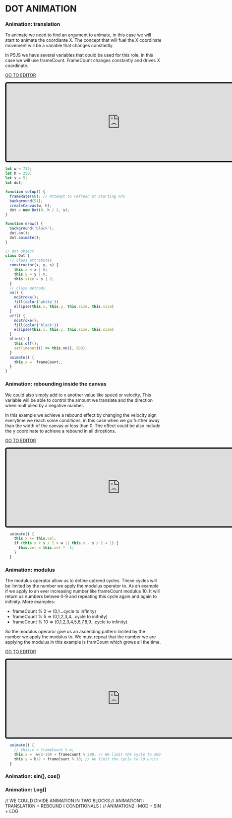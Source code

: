 # DOT ANIMATION

### Animation: translation

To animate we need to find an argument to animate, in this case we will start to animate the coordiante X. The concept that will fuel the X coordinate movement will be a variable that changes constantly. 

In P5JS we have several variables that could be used for this role, in this case we will use frameCount. FrameCount changes constantly and drives X coordinate.

[GO TO EDITOR](https://editor.p5js.org/bernatferragut/sketches/BkqUfLnum)

<iframe 
frameborder="0" 
border="0" 
cellspacing="0"
style="
width: 732px; 
height: 250px; 
border: 4px solid #000000;
border-radius: 6px;
overflow: hidden;
position: relative;"
src="https://editor.p5js.org/embed/BkqUfLnum"></iframe>

```javascript
let w = 732;
let h = 250;
let s = 5;
let dot;

function setup() {
  frameRate(60); // Attempt to refresh at starting FPS
  background(51);
  createCanvas(w, h);
  dot = new Dot(0, h / 2, s);
}

function draw() {
  background('black');
  dot.on();
  dot.animate();
}

// Dot object
class Dot {
  // class attributes
  constructor(x, y, s) {
    this.x = x | 0;
    this.y = y | 0;
    this.size = s | 2;
  }
  // class methods
  on() {
    noStroke();
    fill(color('white'))
    ellipse(this.x, this.y, this.size, this.size)
  }
  off() {
    noStroke();
    fill(color('black'))
    ellipse(this.x, this.y, this.size, this.size)
  }
  blink() {
    this.off();
    setTimeout(() => this.on(), 500);
  }
  animate() {
    this.x =  frameCount;;
  }
}
```

### Animation: rebounding inside the canvas

We could also simply add to x another value like speed or velocity. This variable will be able to control the amount we translate and the direction when multiplied by a negative number. 

In this example we achieve a rebound effect by changing the velocity sign everytime we reach some conditions, in this case when we go further away than the width of the canvas or less than 0. The effect could be also include the y coordinate to achieve a rebound in all dircetions.

[GO TO EDITOR](https://editor.p5js.org/bernatferragut/sketches/B1hdy8num)

<iframe 
frameborder="0" 
border="0" 
cellspacing="0"
style="
width: 732px; 
height: 250px; 
border: 4px solid #000000;
border-radius: 6px;
overflow: hidden;
position: relative;"
src="https://editor.p5js.org/embed/B1hdy8num"></iframe>

```javascript
  animate() {
    this.x += this.vel;
    if (this.x + s / 2 > w || this.x - s / 2 < 1) {
      this.vel = this.vel * -1;
    }
  }
```

### Animation: modulus

The modulus operator allow us to define uptrend cycles. These cycles will be limited by the number we apply the modulus operator to. As an example if we apply to an ever increasing number like frameCount modulus 10. It will return us numbers betwee 0-9 and repeating this cycle again and again to inifinity. More examples:

* frameCount % 2 => (0,1...cycle to infinity)
* frameCount % 5 => (0,1,2,3,4...cycle to inifnity)
* frameCount % 10 => (0,1,2,3,4,5,6,7,8,9...cycle to infinity)

So the modulus operaror give us an ascending pattern limited by the number we apply the modulus to. We must repeat that the number we are applying the modulus in this example is framCount which grows all the time.

[GO TO EDITOR](https://editor.p5js.org/bernatferragut/sketches/rkGMf0pu7)

<iframe 
frameborder="0" 
border="0" 
cellspacing="0"
style="
width: 732px; 
height: 250px; 
border: 4px solid #000000;
border-radius: 6px;
overflow: hidden;
position: relative;"
src="https://editor.p5js.org/embed/rkGMf0pu7"></iframe>

```javascript
  animate() {
    // this.x = frameCount % w;
    this.x =  w/2-100 + frameCount % 200; // We limit the cycle to 200 units in x
    this.y = h/2 + frameCount % 10; // We limit the cycle to 10 units in y
  }
```

### Animation: sin(), cos()

### Animation: Log()

// WE COULD DIVIDE ANIMATION IN TWO BLOCKS
// ANIMATION1 : TRANSLATION + REBOUND ( CONDITIONALS )
// ANIMATION2 : MOD + SIN + LOG




